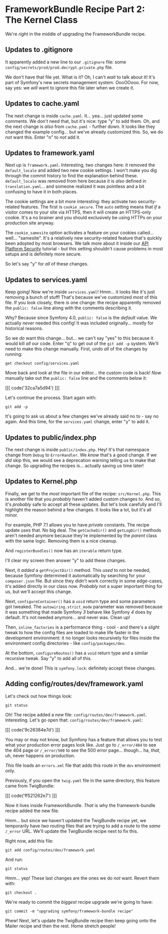# FrameworkBundle Recipe Part 2: The Kernel Class

We're *right* in the middle of upgrading the FrameworkBundle recipe.

## Updates to .gitignore

It apparently added a new line to our `.gitignore` file: some
`config/secrets/prod/prod.decrypt.private.php` file.

We don't have that file yet. What is it? Oh, I can't *wait* to talk about it! It's
part of Symfony's new secrets management system. OooOOooo. For now, say yes:
we *will* want to ignore this file later when we create it.

## Updates to cache.yaml

The next change is inside `cache.yaml`. It... yea... just updated some comments.
We don't need that, but it's nice: type "y" to add them. Oh, and the next change
is *also* from `cache.yaml` - further down. It looks like they changed the
example config... but we've already customized this. So, we do *not* want
this. Enter "n" to *not* add it.

## Updates to framework.yaml

Next up is `framework.yaml`. Interesting, two changes here: it removed the
`default_locale` and added two new cookie settings. I won't make you dig through
the commit history to find the explanation behind these. `default_locale` was
removed from here because it is *also* defined in `translation.yaml`... and someone
realized it was pointless and a bit confusing to have it in both places.

The cookie settings are a bit more interesting: they activate two security-related
features. The first is `cookie_secure`. The `auto` setting means that *if* a
visitor comes to your site via HTTPS, then it will create an HTTPS-only cookie.
It's a no brainer and you should exclusively be using HTTPs on your production
site anyway.

The `cookie_samesite` option activates a feature on your cookies called... well...
"samesite". It's a relatively new security-related feature that's quickly been
adopted by most browsers. We talk more about it inside our
[API Platform Security](https://symfonycasts.com/screencast/api-platform-security/samesite-csrf)
tutorial - but this setting shouldn't cause problems in most setups and is
definitely more secure.

So let's say "y" for *all* of these changes.

## Updates to services.yaml

Keep going! Now we're inside `services.yaml`! Hmm... it looks like it's just removing
a bunch of stuff! That's because we've customized *most* of this file. If you
look closely, there *is* one change: the recipe apparently removed the
`public: false` line along with the comments describing it.

Why? Because since Symfony 4.0, `public: false` is the *default* value. We actually
*never* needed this config! It was included originally... mostly for historical
reasons.

So we *do* want this change... but... we can't say "yes" to this because it would
kill *all* our code. Enter "q" to get out of the `git add -p` system. We'll need
to make this change manually. First, undo *all* of the changes by running:

```terminal
get checkout config/services.yaml
```

Move back and look at the file in our editor... the custom code is back!
*Now* manually take out the `public: false` line and the comments below it:

[[[ code('32ca7a5d94') ]]]

Let's continue the process. Start again with:

```terminal
git add -p
```

It's going to ask us about a few changes we've already said no to - say no
again. And this time, for the `services.yaml` change, enter "y" to add it.

## Updates to public/index.php

The next change is inside `public/index.php`. Hey! It's that namespace change
from `Debug` to `ErrorHandler`. We *know* that's a good change. If we *did*
skip this, we would see a deprecation warning telling us to make that change.
So upgrading the recipes is... actually saving us time later!

## Updates to Kernel.php

Finally, we get to the *most* important file of the recipe: `src/Kernel.php`.
This is another file that you *probably* haven't added custom changes to. And
so, it's *probably* safe to accept all these updates. But let's look carefully
and I'll highlight the reason behind a few changes. It looks like a lot, but it's
all minor.

For example, PHP 7.1 allows you to have *private* constants. The recipe update
uses that. No big deal. The `getCacheDir()` and `getLogDir()` methods aren't
needed anymore because they're implemented by the *parent* class with the
same logic. Removing them is a nice cleanup.

And `registerBundles()` now has an `iterable` return type.

I'll clear my screen then answer "y" to add these changes.

Next, it *added* a `getProjectDir()` method. This *used* to not be needed, because
Symfony determined it automatically by searching for your `composer.json` file.
But since they didn't work correctly in some edge-cases, it's added directly
in our class now. *Probably* not a super important thing for us, but we'll accept
this change.

Next, `configureContainer()` has a `void` return type and some parameters
got tweaked. The `autowiring.strict_mode` parameter was removed because it was
something that made Symfony *3* behave like Symfony *4* does by default. It's
not needed anymore... and never was. Clean up!

Then, `inline_factories` is a performance thing - cool - and there's a *slight*
tweak to how the config files are loaded to make life faster in the development
environment: it no longer looks recursively for files inside the environment
config directories - like `config/packages/dev`.

At the bottom, `configureRoutes()` has a `void` return type and a similar recursive
tweak. Say "y" to add all of this.

And... we're done! This is `symfony.lock`: definitely accept these changes.

## Adding config/routes/dev/framework.yaml

Let's check out how things look:

```terminal
git status
```

Oh! The recipe added a *new* file: `config/routes/dev/framework.yaml`. Interesting.
Let's go open that: `config/routes/dev/framework.yaml`:

[[[ code('9c26384e7d') ]]]

You may or may not know, but Symfony has a feature that allows you to test what your
production error pages look like. Just go to `/_error/404` to see the 404 page
or `/_error/500` to see the 500 error page... though... ha, *that*, uh, never
happens on production.

*This* file loads an `errors.xml` file that adds this route in the `dev` environment
only.

Previously, if you open the `twig.yaml` file in the same directory, this feature
came from TwigBundle:

[[[ code('ff521262e7') ]]]

Now it lives inside FrameworkBundle. *That* is why the framework-bundle recipe
added the new file.

Hmm... but since we haven't updated the TwigBundle recipe yet, we temporarily
have *two* routing files that are trying to add a route to the *same* `/_error`
URL. We'll update the TwigBundle recipe next to fix this.

Right now, add this file:

```terminal
git add config/routes/dev/framework.yaml
```

And run:

```terminal
git status
```

Hmm... yep! These last changes are the ones we do *not* want. Revert them with:

```terminal
git checkout .
```

We're ready to commit the *biggest* recipe upgrade we're going to have:

```terminal
git commit -m "upgrading symfony/framework-bundle recipe"
```

Phew! Next, let's update the TwigBundle recipe then keep going onto the Mailer
recipe and then the rest. Home stretch people!
